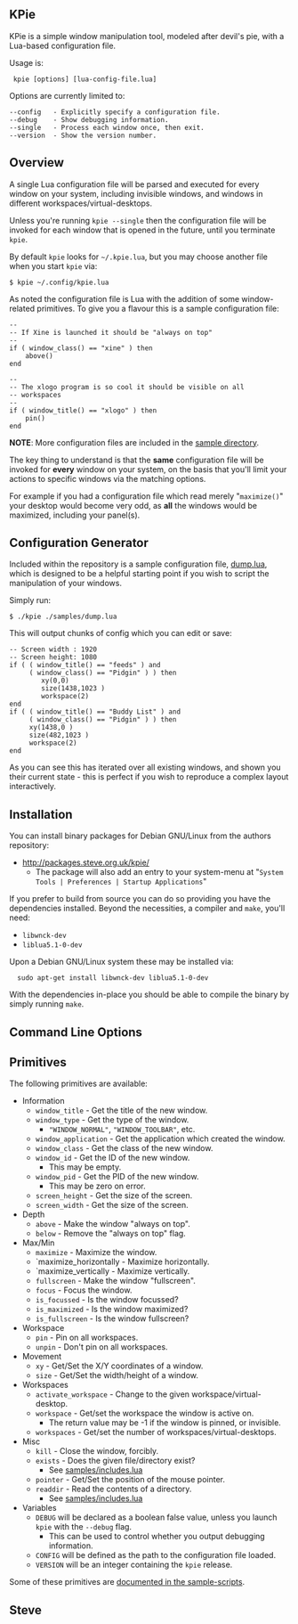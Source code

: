 KPie
----

KPie is a simple window manipulation tool, modeled after devil's pie,
with a Lua-based configuration file.

Usage is:

     kpie [options] [lua-config-file.lua]

Options are currently limited to:

    --config   - Explicitly specify a configuration file.
    --debug    - Show debugging information.
    --single   - Process each window once, then exit.
    --version  - Show the version number.


Overview
--------

A single Lua configuration file will be parsed and executed for every
window on your system, including invisible windows, and windows in different
workspaces/virtual-desktops.

Unless you're running `kpie --single` then the configuration file
will be invoked for each window that is opened in the future, until
you terminate `kpie`.

By default `kpie` looks for `~/.kpie.lua`, but you may choose another
file when you start `kpie` via:

    $ kpie ~/.config/kpie.lua

As noted the configuration file is Lua with the addition of some
window-related primitives.  To give you a flavour this is a sample
configuration file:

    --
    -- If Xine is launched it should be "always on top"
    --
    if ( window_class() == "xine" ) then
        above()
    end

    --
    -- The xlogo program is so cool it should be visible on all
    -- workspaces
    --
    if ( window_title() == "xlogo" ) then
        pin()
    end

**NOTE**: More configuration files are included in the [sample directory](samples/).

The key thing to understand is that the **same** configuration file will be
invoked for **every** window on your system, on the basis that you'll limit
your actions to specific windows via the matching options.

For example if you had a configuration file which read merely "`maximize()`"
your desktop would become very odd, as **all** the windows would be maximized,
including your panel(s).



Configuration Generator
-----------------------

Included within the repository is a sample configuration file,
[dump.lua](samples/dump.lua), which is designed to be a helpful starting
point if you wish to script the manipulation of your windows.

Simply run:

    $ ./kpie ./samples/dump.lua

This will output chunks of config which you can edit or save:

    -- Screen width : 1920
    -- Screen height: 1080
    if ( ( window_title() == "feeds" ) and
         ( window_class() == "Pidgin" ) ) then
            xy(0,0)
            size(1438,1023 )
            workspace(2)
    end
    if ( ( window_title() == "Buddy List" ) and
         ( window_class() == "Pidgin" ) ) then
         xy(1438,0 )
         size(482,1023 )
         workspace(2)
    end

As you can see this has iterated over all existing windows, and shown
you their current state - this is perfect if you wish to reproduce a
complex layout interactively.



Installation
------------

You can install binary packages for Debian GNU/Linux from the authors
repository:

* http://packages.steve.org.uk/kpie/
   * The package will also add an entry to your system-menu at "`System Tools | Preferences | Startup Applications`"

If you prefer to build from source you can do so providing you have the
dependencies installed.  Beyond the necessities, a compiler and `make`,
you'll need:

* `libwnck-dev`
* `liblua5.1-0-dev`

Upon a Debian GNU/Linux system these may be installed via:

      sudo apt-get install libwnck-dev liblua5.1-0-dev

With the dependencies in-place you should be able to compile
the binary by simply running `make`.


Command Line Options
--------------------


Primitives
----------

The following primitives are available:

* Information
  * `window_title` - Get the title of the new window.
  * `window_type` - Get the type of the window.
     * `"WINDOW_NORMAL"`, `"WINDOW_TOOLBAR"`, etc.
  * `window_application` - Get the application which created the window.
  * `window_class` - Get the class of the new window.
  * `window_id` - Get the ID of the new window.
     * This may be empty.
  * `window_pid` - Get the PID of the new window.
     * This may be zero on error.
  * `screen_height` - Get the size of the screen.
  * `screen_width` - Get the size of the screen.
* Depth
  * `above` - Make the window "always on top".
  * `below` - Remove the "always on top" flag.
* Max/Min
  * `maximize` - Maximize the window.
  * `maximize_horizontally - Maximize horizontally.
  * `maximize_vertically - Maximize vertically.
  * `fullscreen` - Make the window "fullscreen".
  * `focus` - Focus the window.
  * `is_focussed` - Is the window focussed?
  * `is_maximized` - Is the window maximized?
  * `is_fullscreen` - Is the window fullscreen?
* Workspace
  * `pin` - Pin on all workspaces.
  * `unpin` - Don't pin on all workspaces.
* Movement
  * `xy` - Get/Set the X/Y coordinates of a window.
  * `size` - Get/Set the width/height of a window.
* Workspaces
  * `activate_workspace` - Change to the given workspace/virtual-desktop.
  * `workspace` - Get/set the workspace the window is active on.
    * The return value may be -1 if the window is pinned, or invisible.
  * `workspaces` - Get/set the number of workspaces/virtual-desktops.
* Misc
  * `kill` - Close the window, forcibly.
  * `exists` - Does the given file/directory exist?
    * See [samples/includes.lua](samples/includes.lua)
  * `pointer` - Get/Set the position of the mouse pointer.
  * `readdir` - Read the contents of a directory.
      * See [samples/includes.lua](samples/includes.lua)
* Variables
  * `DEBUG` will be declared as a boolean false value, unless you launch `kpie` with the `--debug` flag.
    * This can be used to control whether you output debugging information.
  * `CONFIG` will be defined as the path to the configuration file loaded.
  * `VERSION` will be an integer containing the `kpie` release.

Some of these primitives are [documented in the sample-scripts](samples/).

Steve
--
